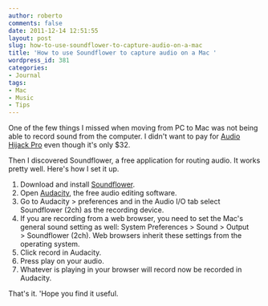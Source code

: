 ```yaml
---
author: roberto
comments: false
date: 2011-12-14 12:51:55
layout: post
slug: how-to-use-soundflower-to-capture-audio-on-a-mac
title: 'How to use Soundflower to capture audio on a Mac '
wordpress_id: 381
categories:
- Journal
tags:
- Mac
- Music
- Tips
---
```


One of the few things I missed when moving from PC to Mac was not being able to record sound from the computer. I didn't want to pay for [Audio Hijack Pro](http://www.rogueamoeba.com/audiohijackpro/) even though it's only $32.

Then I discovered Soundflower, a free application for routing audio. It works pretty well. Here's how I set it up.

  1. Download and install [Soundflower](http://code.google.com/p/soundflower/).
  2. Open [Audacity](http://audacity.sourceforge.net/), the free audio editing software.
  3. Go to Audacity > preferences and in the Audio I/O tab select Soundflower (2ch) as the recording device.
  4. If you are recording from a web browser, you need to set the Mac's general sound setting as well: System Preferences > Sound > Output > Soundflower (2ch). Web browsers inherit these settings from the operating system.
  5. Click record in Audacity.
  6. Press play on your audio.
  7. Whatever is playing in your browser will record now be recorded in Audacity.

That's it. 'Hope you find it useful.
